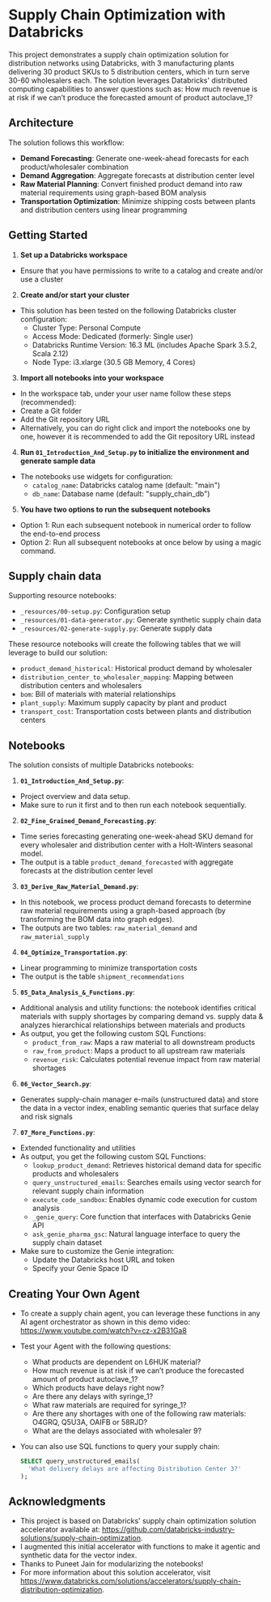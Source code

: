 # Supply Chain Optimization with Databricks

This project demonstrates a supply chain optimization solution for distribution networks using Databricks, with 3 manufacturing plants delivering 30 product SKUs to 5 distribution centers, which in turn serve 30-60 wholesalers each. The solution leverages Databricks' distributed computing capabilities to answer questions such as: How much revenue is at risk if we can’t produce the forecasted amount of product autoclave_1?

## Architecture

The solution follows this workflow:
- **Demand Forecasting**: Generate one-week-ahead forecasts for each product/wholesaler combination
- **Demand Aggregation**: Aggregate forecasts at distribution center level
- **Raw Material Planning**: Convert finished product demand into raw material requirements using graph-based BOM analysis
- **Transportation Optimization**: Minimize shipping costs between plants and distribution centers using linear programming

## Getting Started

1. **Set up a Databricks workspace**
- Ensure that you have permissions to write to a catalog and create and/or use a cluster 
2. **Create and/or start your cluster** 
- This solution has been tested on the following Databricks cluster configuration:
  - Cluster Type: Personal Compute
  - Access Mode: Dedicated (formerly: Single user)
  - Databricks Runtime Version: 16.3 ML (includes Apache Spark 3.5.2, Scala 2.12)
  - Node Type: i3.xlarge (30.5 GB Memory, 4 Cores)
3. **Import all notebooks into your workspace**
- In the workspace tab, under your user name follow these steps (recommended): 
- Create a Git folder
- Add the Git repository URL
- Alternatively, you can do right click and import the notebooks one by one, however it is recommended to add the Git repository URL instead
4. **Run `01_Introduction_And_Setup.py` to initialize the environment and generate sample data**
- The notebooks use widgets for configuration:
  - `catalog_name`: Databricks catalog name (default: "main")
  - `db_name`: Database name (default: "supply_chain_db")
5. **You have two options to run the subsequent notebooks**
- Option 1: Run each subsequent notebook in numerical order to follow the end-to-end process
- Option 2: Run all subsequent notebooks at once below by using a magic command.


## Supply chain data

Supporting resource notebooks:
- `_resources/00-setup.py`: Configuration setup
- `_resources/01-data-generator.py`: Generate synthetic supply chain data
- `_resources/02-generate-supply.py`: Generate supply data

These resource notebooks will create the following tables that we will leverage to build our solution:
- `product_demand_historical`: Historical product demand by wholesaler
- `distribution_center_to_wholesaler_mapping`: Mapping between distribution centers and wholesalers
- `bom`: Bill of materials with material relationships
- `plant_supply`: Maximum supply capacity by plant and product
- `transport_cost`: Transportation costs between plants and distribution centers


## Notebooks

The solution consists of multiple Databricks notebooks:

1. **`01_Introduction_And_Setup.py`**: 
- Project overview and data setup. 
- Make sure to run it first and to then run each notebook sequentially.
2. **`02_Fine_Grained_Demand_Forecasting.py`**: 
- Time series forecasting generating one-week-ahead SKU demand for every wholesaler and distribution center with a Holt-Winters seasonal model. 
- The output is a table `product_demand_forecasted` with aggregate forecasts at the distribution center level 
3. **`03_Derive_Raw_Material_Demand.py`**: 
- In this notebook, we process product demand forecasts to determine raw material requirements using a graph-based approach (by transforming the BOM data into graph edges). 
- The outputs are two tables: `raw_material_demand` and `raw_material_supply`
4. **`04_Optimize_Transportation.py`**: 
- Linear programming to minimize transportation costs
- The output is the table `shipment_recommendations` 
5. **`05_Data_Analysis_&_Functions.py`**: 
- Additional analysis and utility functions: the notebook identifies critical materials with supply shortages by comparing demand vs. supply data & analyzes hierarchical relationships between materials and products
- As output, you get the following custom SQL Functions:
  - `product_from_raw`: Maps a raw material to all downstream products
  - `raw_from_product`: Maps a product to all upstream raw materials
  - `revenue_risk`: Calculates potential revenue impact from raw material shortages
6. **`06_Vector_Search.py`**: 
- Generates supply-chain manager e-mails (unstructured data) and store the data in a vector index, enabling semantic queries that surface delay and risk signals 
7. **`07_More_Functions.py`**: 
- Extended functionality and utilities
- As output, you get the following custom SQL Functions: 
  - `lookup_product_demand`: Retrieves historical demand data for specific products and wholesalers
  - `query_unstructured_emails`: Searches emails using vector search for relevant supply chain information
  - `execute_code_sandbox`: Enables dynamic code execution for custom analysis
  - `_genie_query`: Core function that interfaces with Databricks Genie API
  - `ask_genie_pharma_gsc`: Natural language interface to query the supply chain dataset
- Make sure to customize the Genie integration:
   - Update the Databricks host URL and token
   - Specify your Genie Space ID
  

## Creating Your Own Agent

- To create a supply chain agent, you can leverage these functions in any AI agent orchestrator as shown in this demo video: https://www.youtube.com/watch?v=cz-x2B31Ga8
- Test your Agent with the following questions: 
  - What products are dependent on L6HUK material?
  - How much revenue is at risk if we can’t produce the forecasted amount of product autoclave_1?
  - Which products have delays right now?
  - Are there any delays with syringe_1? 
  - What raw materials are required for syringe_1?
  - Are there any shortages with one of the following raw materials: O4GRQ, Q5U3A, OAIFB or 58RJD?
  - What are the delays associated with wholesaler 9?


- You can also use SQL functions to query your supply chain: 
   ```sql
   SELECT query_unstructured_emails(
     'What delivery delays are affecting Distribution Center 3?'
   );
   ```

## Acknowledgments

- This project is based on Databricks' supply chain optimization solution accelerator available at: https://github.com/databricks-industry-solutions/supply-chain-optimization. 
- I augmented this initial accelerator with functions to make it agentic and synthetic data for the vector index. 
- Thanks to Puneet Jain for modularizing the notebooks! 
- For more information about this solution accelerator, visit https://www.databricks.com/solutions/accelerators/supply-chain-distribution-optimization.
